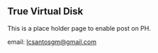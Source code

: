 ## True Virtual Disk

This is a place holder page to enable post on PH.

email: lcsantosgm@gmail.com
